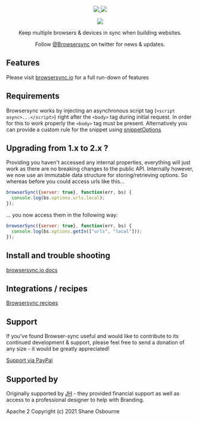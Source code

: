 <p align="center">
<a href="https://www.npmjs.com/package/browser-sync" title="NPM version">
 <img src="https://img.shields.io/npm/v/browser-sync.svg?style=flat-square" />
</a>
<a href="https://www.npmjs.com/package/browser-sync">
 <img src="https://img.shields.io/npm/dm/browser-sync.svg?style=flat-square" />
</a>
</p>
<p align="center"><a href="https://www.browsersync.io"><img src="https://raw.githubusercontent.com/BrowserSync/browsersync.github.io/master/public/img/logo-gh.png" /></a></p>
<p align="center">Keep multiple browsers & devices in sync when building websites.</p>

<p align="center">Follow <a href="https://twitter.com/browsersync">@Browsersync</a> on twitter for news & updates.</p>

## Features

Please visit [browsersync.io](https://browsersync.io) for a full run-down of features

## Requirements

Browsersync works by injecting an asynchronous script tag (`<script async>...</script>`) right after the `<body>` tag
during initial request. In order for this to work properly the `<body>` tag must be present. Alternatively you
can provide a custom rule for the snippet using [snippetOptions](https://www.browsersync.io/docs/options/#option-snippetOptions)

## Upgrading from 1.x to 2.x ?
Providing you haven't accessed any internal properties, everything will just work as
there are no breaking changes to the public API. Internally however, we now use an
immutable data structure for storing/retrieving options. So whereas before you could access urls like this...

```js
browserSync({server: true}, function(err, bs) {
  console.log(bs.options.urls.local);
});
```

... you now access them in the following way:

```js
browserSync({server: true}, function(err, bs) {
  console.log(bs.options.getIn(["urls", "local"]));
});
```

## Install and trouble shooting

[browsersync.io docs](https://browsersync.io)

## Integrations / recipes

[Browsersync recipes](https://github.com/Browsersync/recipes)


## Support

If you've found Browser-sync useful and would like to contribute to its continued development & support, please feel free to send a donation of any size - it would be greatly appreciated!

[Support via PayPal](https://www.paypal.com/cgi-bin/webscr?cmd=_donations&business=shakyshane%40gmail%2ecom&lc=US&item_name=browser%2dsync)

## Supported by

Originally supported by [JH](https://www.wearejh.com) - they provided financial support as well as access to a professional designer to help with Branding.

Apache 2
Copyright (c) 2021 Shane Osbourne
